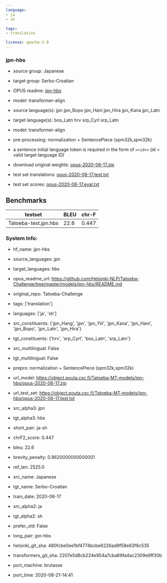 ```yaml
---
language: 
- ja
- sh

tags:
- translation

license: apache-2.0
---
```


### jpn-hbs

* source group: Japanese 
* target group: Serbo-Croatian 
*  OPUS readme: [jpn-hbs](https://github.com/Helsinki-NLP/Tatoeba-Challenge/tree/master/models/jpn-hbs/README.md)

*  model: transformer-align
* source language(s): jpn jpn_Bopo jpn_Hani jpn_Hira jpn_Kana jpn_Latn
* target language(s): bos_Latn hrv srp_Cyrl srp_Latn
* model: transformer-align
* pre-processing: normalization + SentencePiece (spm32k,spm32k)
* a sentence initial language token is required in the form of `>>id<<` (id = valid target language ID)
* download original weights: [opus-2020-06-17.zip](https://object.pouta.csc.fi/Tatoeba-MT-models/jpn-hbs/opus-2020-06-17.zip)
* test set translations: [opus-2020-06-17.test.txt](https://object.pouta.csc.fi/Tatoeba-MT-models/jpn-hbs/opus-2020-06-17.test.txt)
* test set scores: [opus-2020-06-17.eval.txt](https://object.pouta.csc.fi/Tatoeba-MT-models/jpn-hbs/opus-2020-06-17.eval.txt)

## Benchmarks

| testset               | BLEU  | chr-F |
|-----------------------|-------|-------|
| Tatoeba-test.jpn.hbs 	| 22.6 	| 0.447 |


### System Info: 
- hf_name: jpn-hbs

- source_languages: jpn

- target_languages: hbs

- opus_readme_url: https://github.com/Helsinki-NLP/Tatoeba-Challenge/tree/master/models/jpn-hbs/README.md

- original_repo: Tatoeba-Challenge

- tags: ['translation']

- languages: ['ja', 'sh']

- src_constituents: {'jpn_Hang', 'jpn', 'jpn_Yiii', 'jpn_Kana', 'jpn_Hani', 'jpn_Bopo', 'jpn_Latn', 'jpn_Hira'}

- tgt_constituents: {'hrv', 'srp_Cyrl', 'bos_Latn', 'srp_Latn'}

- src_multilingual: False

- tgt_multilingual: False

- prepro:  normalization + SentencePiece (spm32k,spm32k)

- url_model: https://object.pouta.csc.fi/Tatoeba-MT-models/jpn-hbs/opus-2020-06-17.zip

- url_test_set: https://object.pouta.csc.fi/Tatoeba-MT-models/jpn-hbs/opus-2020-06-17.test.txt

- src_alpha3: jpn

- tgt_alpha3: hbs

- short_pair: ja-sh

- chrF2_score: 0.447

- bleu: 22.6

- brevity_penalty: 0.9620000000000001

- ref_len: 2525.0

- src_name: Japanese

- tgt_name: Serbo-Croatian

- train_date: 2020-06-17

- src_alpha2: ja

- tgt_alpha2: sh

- prefer_old: False

- long_pair: jpn-hbs

- helsinki_git_sha: 480fcbe0ee1bf4774bcbe6226ad9f58e63f6c535

- transformers_git_sha: 2207e5d8cb224e954a7cba69fa4ac2309e9ff30b

- port_machine: brutasse

- port_time: 2020-08-21-14:41